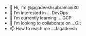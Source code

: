 - 👋 Hi, I’m @jagadeeshsubramani30
- 👀 I’m interested in ... DevOps 
- 🌱 I’m currently learning ... GCP
- 💞️ I’m looking to collaborate on ...Git
- 📫 How to reach me ...Jagadeesh

<!---
jagadeeshsubramani30/jagadeeshsubramani30 is a ✨ special ✨ repository because its `README.md` (this file) appears on your GitHub profile.
You can click the Preview link to take a look at your changes.
--->
